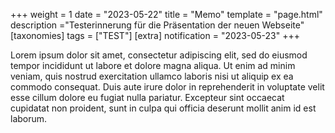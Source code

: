+++
weight = 1
date = "2023-05-22"
title = "Memo"
template = "page.html"
description ="Testerinnerung für die Präsentation der neuen Webseite"
[taxonomies]
tags = ["TEST"]
[extra]
notification = "2023-05-23"
+++

Lorem ipsum dolor sit amet, consectetur adipiscing elit, sed do eiusmod tempor incididunt ut labore et dolore magna aliqua. Ut enim ad minim veniam, quis nostrud exercitation ullamco laboris nisi ut aliquip ex ea commodo consequat. Duis aute irure dolor in reprehenderit in voluptate velit esse cillum dolore eu fugiat nulla pariatur. Excepteur sint occaecat cupidatat non proident, sunt in culpa qui officia deserunt mollit anim id est laborum.